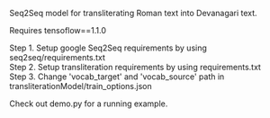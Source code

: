 Seq2Seq model for transliterating Roman text into Devanagari text.

Requires tensoflow==1.1.0

Step 1. Setup google Seq2Seq requirements by using seq2seq/requirements.txt <br />
Step 2. Setup transliteration requirements by using requirements.txt <br />
Step 3. Change 'vocab\_target' and 'vocab\_source' path in transliterationModel/train\_options.json <br />

Check out demo.py for a running example.


